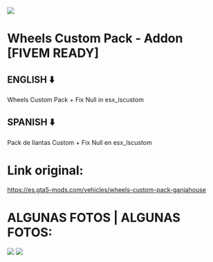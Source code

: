 <img src="https://img.gta5-mods.com/q95/images/wheels-custom-pack-ganjahouse/3cf56b-ganja.png" />

# Wheels Custom Pack - Addon [FIVEM READY]

## ENGLISH ⬇️
Wheels Custom Pack + Fix Null in esx_lscustom

## SPANISH ⬇️
Pack de llantas Custom + Fix Null en esx_lscustom

# Link original:
https://es.gta5-mods.com/vehicles/wheels-custom-pack-ganjahouse

# ALGUNAS FOTOS | ALGUNAS FOTOS:
<img src="https://img.gta5-mods.com/q95/images/wheels-custom-pack-ganjahouse/f87448-benz.jpg" />
<img src="https://img.gta5-mods.com/q95/images/wheels-custom-pack-ganjahouse/390577-lowrider%20org2.jpg" />
